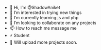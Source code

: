 - 👋 Hi, I’m @ShadowAniket
- 👀 I’m interested in trying new things
- 🌱 I’m currently learning js and php
- 💞️ I’m looking to collaborate on any projects
- 📫 How to reach me message me
- ⚡ Student
- 💞️ Will upload more projects soon.

<!---
ShadowAniket/ShadowAniket is a ✨ special ✨ repository because its `README.md` (this file) appears on your GitHub profile.
You can click the Preview link to take a look at your changes.
--->
